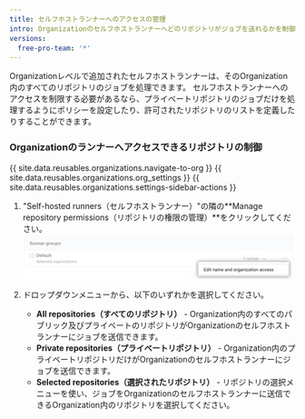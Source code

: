 ```yaml
---
title: セルフホストランナーへのアクセスの管理
intro: Organizationのセルフホストランナーへどのリポジトリがジョブを送れるかを制御できます。
versions:
  free-pro-team: '*'
---
```


Organizationレベルで追加されたセルフホストランナーは、そのOrganization内のすべてのリポジトリのジョブを処理できます。 セルフホストランナーへのアクセスを制限する必要があるなら、プライベートリポジトリのジョブだけを処理するようにポリシーを設定したり、許可されたリポジトリのリストを定義したりすることができます。

### Organizationのランナーへアクセスできるリポジトリの制御

{{ site.data.reusables.organizations.navigate-to-org }}
{{ site.data.reusables.organizations.org_settings }}
{{ site.data.reusables.organizations.settings-sidebar-actions }}
1. "Self-hosted runners（セルフホストランナー）"の隣の**Manage repository permissions（リポジトリの権限の管理）**をクリックしてください。 ![リポジトリの権限の管理](/assets/images/help/settings/actions-runner-manage-permissions.png)

1. ドロップダウンメニューから、以下のいずれかを選択してください。

   * **All repositories（すべてのリポジトリ）** - Organization内のすべてのパブリック及びプライベートのリポジトリがOrganizationのセルフホストランナーにジョブを送信できます。
   * **Private repositories（プライベートリポジトリ）** - Organization内のプライベートリポジトリだけがOrganizationのセルフホストランナーにジョブを送信できます。
   * **Selected repositories（選択されたリポジトリ）** - リポジトリの選択メニューを使い、ジョブをOrganizationのセルフホストランナーに送信できるOrganization内のリポジトリを選択してください。

